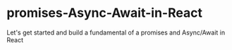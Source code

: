 # promises-Async-Await-in-React
Let's get started and build a fundamental of a promises and Async/Await in React
